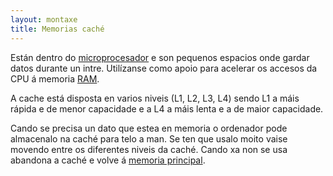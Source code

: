 ```yaml
---
layout: montaxe
title: Memorias caché
---
```


Están dentro do [microprocesador]({{site.url}}/montaxe/CPU) e son pequenos espacios onde gardar datos durante un intre. Utilízanse como apoio para acelerar os accesos da CPU á memoria [RAM]({{site.url}}/montaxe/RAM).

 A cache está disposta en varios niveis (L1, L2, L3, L4) sendo L1 a máis rápida e de menor capacidade e a L4 a máis lenta e a de maior capacidade.

Cando se precisa un dato que estea en memoria o ordenador pode almacenalo na caché para telo a man. Se ten que usalo moito vaise movendo entre os diferentes niveis da caché. Cando xa non se usa abandona a caché e volve á [memoria principal]({{site.url}}/montaxe/RAM).
